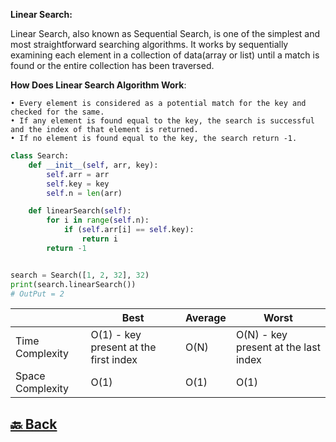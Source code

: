**Linear Search:**

Linear Search, also known as Sequential Search, is one of the simplest and most straightforward searching algorithms. It works by sequentially examining each element in a collection of data(array or list) until a match is found or the entire collection has been traversed.

**How Does Linear Search Algorithm Work**:

    • Every element is considered as a potential match for the key and checked for the same.
    • If any element is found equal to the key, the search is successful and the index of that element is returned.
    • If no element is found equal to the key, the search return -1.

```python
class Search:
    def __init__(self, arr, key):
        self.arr = arr
        self.key = key
        self.n = len(arr)

    def linearSearch(self):
        for i in range(self.n):
            if (self.arr[i] == self.key):
                return i
        return -1


search = Search([1, 2, 32], 32)
print(search.linearSearch())
# OutPut = 2
```

|                  | Best                                  | Average | Worst                                |
| ---------------- | ------------------------------------- | ------- | ------------------------------------ |
| Time Complexity  | O(1) - key present at the first index | O(N)    | O(N) - key present at the last index |
| Space Complexity | O(1)                                  | O(1)    | O(1)                                 |

<h2><a href="https://github.com/sanjay9616/data-structure-and-alogrithms/blob/master/Searching/README.md"> 🔙 Back</a></h2>